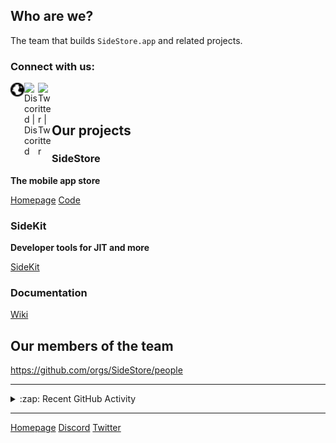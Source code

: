 <!-- 
Docs: How to use GitHub README and actions to auto-generate embedded content.
https://github.com/anuraghazra/github-readme-stats
https://www.youtube.com/watch?v=n6d4KHSKqGk
https://github.com/rahuldkjain/github-profile-readme-generator
 -->

## Who are we?

The team that builds `SideStore.app` and related projects.

### Connect with us:

<!--
[![Website](https://img.shields.io/website?label=sidestore.io&style=for-the-badge&url=https://sidestore.io)](https://sidestore.io)
[![Twitter Follow](https://img.shields.io/twitter/follow/sidestore_io?color=1DA1F2&logo=twitter&style=for-the-badge)](https://twitter.com/intent/follow?original_referer=https%3A%2F%2Fgithub.com%2Fsidestore&screen_name=sidestore)
[![GitHub Followers](https://img.shields.io/github/followers/sidestore?style=for-the-badge)]()
[![GitHub Sponsors](https://img.shields.io/github/sponsors/sidestore?style=for-the-badge
)]() 
-->

[<img align="left" alt="sidestore.io" width="22px" src="https://raw.githubusercontent.com/iconic/open-iconic/master/svg/globe.svg" />][website]
[<img align="left" alt="Discord | Discord" width="22px" src="https://cdn.jsdelivr.net/npm/simple-icons@v3/icons/discord.svg" />][discord]
[<img align="left" alt="Twitter | Twitter" width="22px" src="https://cdn.jsdelivr.net/npm/simple-icons@v3/icons/twitter.svg" />][twitter]

<br />
<br />

## Our projects

### SideStore

__The mobile app store__

[Homepage][website]
[Code][git.sidestore]

### SideKit

__Developer tools for JIT and more__

[SideKit][git.sidekit]

### Documentation

[Wiki][wiki]

## Our members of the team

https://github.com/orgs/SideStore/people

---

<details>
  <summary>:zap: Recent GitHub Activity</summary>

<!--START_SECTION:activity-->
1. 🗣 Commented on [#664](https://github.com/SideStore/SideStore/issues/664) in [SideStore/SideStore](https://github.com/SideStore/SideStore)
2. ❗️ Opened issue [#664](https://github.com/SideStore/SideStore/issues/664) in [SideStore/SideStore](https://github.com/SideStore/SideStore)
3. 🗣 Commented on [#47](https://github.com/SideStore/Community-Source/issues/47) in [SideStore/Community-Source](https://github.com/SideStore/Community-Source)
4. 🗣 Commented on [#11](https://github.com/SideStore/Community-Source/issues/11) in [SideStore/Community-Source](https://github.com/SideStore/Community-Source)
5. ❗️ Closed issue [#11](https://github.com/SideStore/Community-Source/issues/11) in [SideStore/Community-Source](https://github.com/SideStore/Community-Source)
6. 🗣 Commented on [#17](https://github.com/SideStore/omnisette-server/issues/17) in [SideStore/omnisette-server](https://github.com/SideStore/omnisette-server)
7. ❗️ Closed issue [#17](https://github.com/SideStore/omnisette-server/issues/17) in [SideStore/omnisette-server](https://github.com/SideStore/omnisette-server)
8. ❗️ Reopened issue [#17](https://github.com/SideStore/omnisette-server/issues/17) in [SideStore/omnisette-server](https://github.com/SideStore/omnisette-server)
9. ❗️ Closed issue [#17](https://github.com/SideStore/omnisette-server/issues/17) in [SideStore/omnisette-server](https://github.com/SideStore/omnisette-server)
10. ❗️ Opened issue [#17](https://github.com/SideStore/omnisette-server/issues/17) in [SideStore/omnisette-server](https://github.com/SideStore/omnisette-server)
11. 💪 Opened PR [#51](https://github.com/SideStore/Community-Source/pull/51) in [SideStore/Community-Source](https://github.com/SideStore/Community-Source)
12. 🗣 Commented on [#39](https://github.com/SideStore/Community-Source/issues/39) in [SideStore/Community-Source](https://github.com/SideStore/Community-Source)
13. ❌ Closed PR [#39](https://github.com/SideStore/Community-Source/pull/39) in [SideStore/Community-Source](https://github.com/SideStore/Community-Source)
14. 🗣 Commented on [#662](https://github.com/SideStore/SideStore/issues/662) in [SideStore/SideStore](https://github.com/SideStore/SideStore)
15. 🗣 Commented on [#662](https://github.com/SideStore/SideStore/issues/662) in [SideStore/SideStore](https://github.com/SideStore/SideStore)
16. 🗣 Commented on [#657](https://github.com/SideStore/SideStore/issues/657) in [SideStore/SideStore](https://github.com/SideStore/SideStore)
17. 🗣 Commented on [#652](https://github.com/SideStore/SideStore/issues/652) in [SideStore/SideStore](https://github.com/SideStore/SideStore)
18. ❗️ Closed issue [#53](https://github.com/SideStore/sidestore.github.io/issues/53) in [SideStore/sidestore.github.io](https://github.com/SideStore/sidestore.github.io)
19. 🎉 Merged PR [#54](https://github.com/SideStore/sidestore.github.io/pull/54) in [SideStore/sidestore.github.io](https://github.com/SideStore/sidestore.github.io)
20. ❗️ Opened issue [#663](https://github.com/SideStore/SideStore/issues/663) in [SideStore/SideStore](https://github.com/SideStore/SideStore)
<!--END_SECTION:activity-->

</details>

---

[Homepage][patreon] [Discord][discord] [Twitter][twitter]

<!--
- [Patreon][patreon]
- [OpenCollective][opencollective]
- [YouTube][youtube]
-->

[website]: https://sidestore.io
[wiki]: https://wiki.sidestore.io
[twitter]: https://twitter.com/sidestore_io
[discord]: https://discord.gg/sidestore-949183273383395328
[youtube]: https://youtube.com/TODO
[patreon]: https://www.patreon.com/SideStore
[opencollective]: https://opencollective.com/TODO
[git.sidestore]: https://github.com/SideStore/SideStore/
[git.sidekit]: https://github.com/SideStore/SideKit

